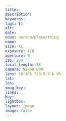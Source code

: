 ```yaml
---
title: 
description:
keywords:
tags: []
alt: 
date: 
noun: person/place/thing
name: 
size: XL
exposure: 1/8
aperture: 9
iso: 200
focal_length: 18
camera: Nikon D90
lens: 18-105 f/3.5-5.6 VR
lat: 
lon: 
smug_key: 
links: 
buy: 
lightbox: 
layout: image
image: false
---
```

